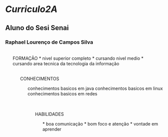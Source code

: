 # <i> Curriculo2A </i>
## Aluno do Sesi Senai
### <b> Raphael Lourenço de Campos Silva </b>

<ol>
<br />
FORMAÇÃO
* nivel superior completo
* cursando nivel medio 
* cursando area tecnica da tecnologia da informação
<ol>

<br />
CONHECIMENTOS
<ol>
conhecimentos basicos em java
conhecimentos basicos em linux
conhecimentos basicos em redes
<ol>
<br />

<br />
HABILIDADES 
<ol>
* boa comunicação 
* bom foco e atenção 
* vontade em aprender 
<br />
